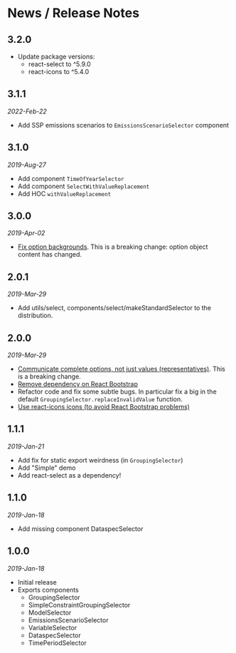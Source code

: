# News / Release Notes

## 3.2.0

* Update package versions:
  - react-select to ^5.9.0
  - react-icons to ^5.4.0

## 3.1.1

*2022-Feb-22*

* Add SSP emissions scenarios to `EmissionsScenarioSelector` component

## 3.1.0

*2019-Aug-27*

* Add component `TimeOfYearSelector`
* Add component `SelectWithValueReplacement`
* Add HOC `withValueReplacement`

## 3.0.0

*2019-Apr-02*

* [Fix option backgrounds](https://github.com/pacificclimate/pcic-react-components/issues/10). 
  This is a breaking change: option object content has changed. 

## 2.0.1

*2019-Mar-29*

* Add utils/select, components/select/makeStandardSelector to the distribution.

## 2.0.0

*2019-Mar-29*

* [Communicate complete options, not just values (representatives)](https://github.com/pacificclimate/pcic-react-components/issues/4). This is a breaking change.
* [Remove dependency on React Bootstrap](https://github.com/pacificclimate/pcic-react-components/issues/1)
* Refactor code and fix some subtle bugs. In particular fix a big in
  the default `GroupingSelector.replaceInvalidValue` function.
* [Use react-icons icons (to avoid React Bootstrap problems)](https://github.com/pacificclimate/pcic-react-components/issues/5)

## 1.1.1

*2019-Jan-21*

* Add fix for static export weirdness (in `GroupingSelector`)
* Add "Simple" demo
* Add react-select as a dependency!

## 1.1.0 

*2019-Jan-18*

* Add missing component DataspecSelector

## 1.0.0 

*2019-Jan-18*

* Initial release
* Exports components
  * GroupingSelector
  * SimpleConstraintGroupingSelector
  * ModelSelector
  * EmissionsScenarioSelector
  * VariableSelector
  * DataspecSelector
  * TimePeriodSelector
